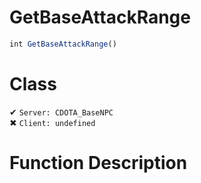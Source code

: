 # GetBaseAttackRange
```js	
int GetBaseAttackRange()
```
# Class
✔ `Server: CDOTA_BaseNPC`  
✖ `Client: undefined`  

# Function Description

